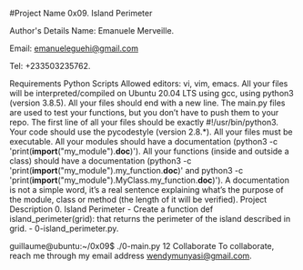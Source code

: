 #Project Name
0x09. Island Perimeter

Author's Details
Name: Emanuele Merveille.

Email: emanueleguehi@gmail.com

Tel: +233503235762.

Requirements
Python Scripts
Allowed editors: vi, vim, emacs.
All your files will be interpreted/compiled on Ubuntu 20.04 LTS using gcc, using python3 (version 3.8.5).
All your files should end with a new line.
The main.py files are used to test your functions, but you don’t have to push them to your repo.
The first line of all your files should be exactly #!/usr/bin/python3.
Your code should use the pycodestyle (version 2.8.*).
All your files must be executable.
All your modules should have a documentation (python3 -c 'print(__import__("my_module").__doc__)').
All your functions (inside and outside a class) should have a documentation (python3 -c 'print(__import__("my_module").my_function.__doc__)' and python3 -c 'print(__import__("my_module").MyClass.my_function.__doc__)').
A documentation is not a simple word, it’s a real sentence explaining what’s the purpose of the module, class or method (the length of it will be verified).
Project Description
0. Island Perimeter - Create a function def island_perimeter(grid): that returns the perimeter of the island described in grid. - 0-island_perimeter.py.

guillaume@ubuntu:~/0x09$ ./0-main.py
12
Collaborate
To collaborate, reach me through my email address wendymunyasi@gmail.com.
